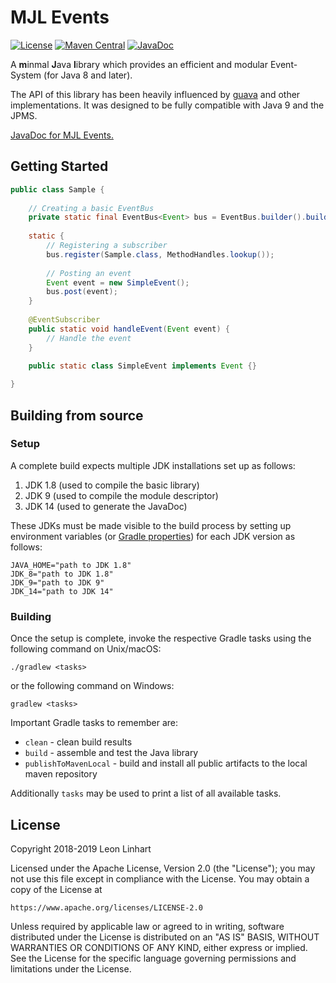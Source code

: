 # MJL Events

[![License](https://img.shields.io/badge/license-Apache%202.0-yellowgreen.svg?style=flat-square&label=License)](https://github.com/TheMrMilchmann/MJLEvents/blob/master/LICENSE)
[![Maven Central](https://img.shields.io/maven-central/v/com.github.themrmilchmann.mjl/mjl-events.svg?style=flat-square&label=Maven%20Central)](https://maven-badges.herokuapp.com/maven-central/com.github.themrmilchmann.mjl/mjl-events)
[![JavaDoc](https://img.shields.io/maven-central/v/com.github.themrmilchmann.mjl/mjl-events.svg?style=flat-square&label=JavaDoc&color=blue)](https://javadoc.io/doc/com.github.themrmilchmann.mjl/mjl-events)

A **m**inmal **J**ava **l**ibrary which provides an efficient and modular Event-System (for Java 8 and later).

The API of this library has been heavily influenced by [guava](https://github.com/google/guava) and other
implementations. It was designed to be fully compatible with Java 9 and the JPMS.

[JavaDoc for MJL Events.](https://themrmilchmann.github.io/MJLEvents/)


## Getting Started

```java
public class Sample {
    
    // Creating a basic EventBus
    private static final EventBus<Event> bus = EventBus.builder().build();
    
    static {
        // Registering a subscriber
        bus.register(Sample.class, MethodHandles.lookup());
        
        // Posting an event
        Event event = new SimpleEvent();
        bus.post(event);
    }
    
    @EventSubscriber
    public static void handleEvent(Event event) {
        // Handle the event
    } 
    
    public static class SimpleEvent implements Event {}

}
```


## Building from source

### Setup

A complete build expects multiple JDK installations set up as follows:
1. JDK 1.8 (used to compile the basic library)
2. JDK   9 (used to compile the module descriptor)
3. JDK  14 (used to generate the JavaDoc)

These JDKs must be made visible to the build process by setting up
environment variables (or [Gradle properties](https://docs.gradle.org/current/userguide/build_environment.html#sec:gradle_configuration_properties))
for each JDK version as follows:

```
JAVA_HOME="path to JDK 1.8"
JDK_8="path to JDK 1.8"
JDK_9="path to JDK 9"
JDK_14="path to JDK 14"
```

### Building

Once the setup is complete, invoke the respective Gradle tasks using the
following command on Unix/macOS:

    ./gradlew <tasks>

or the following command on Windows:

    gradlew <tasks>

Important Gradle tasks to remember are:
- `clean`                   - clean build results
- `build`                   - assemble and test the Java library
- `publishToMavenLocal`     - build and install all public artifacts to the
                              local maven repository

Additionally `tasks` may be used to print a list of all available tasks.


## License

Copyright 2018-2019 Leon Linhart

Licensed under the Apache License, Version 2.0 (the "License");
you may not use this file except in compliance with the License.
You may obtain a copy of the License at

    https://www.apache.org/licenses/LICENSE-2.0

Unless required by applicable law or agreed to in writing, software
distributed under the License is distributed on an "AS IS" BASIS,
WITHOUT WARRANTIES OR CONDITIONS OF ANY KIND, either express or implied.
See the License for the specific language governing permissions and
limitations under the License.